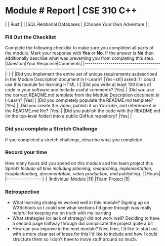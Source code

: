 # Module #<!-- Insert Module Number --> Report | CSE 310 C++
| | Rust | |
|SQL Relational Databases | |Choose Your Own Adventure | |
### Fill Out the Checklist
Complete the following checklist to make sure you completed all
parts of the module. Mark your response with **Yes** or **No**.
If the answer is **No** then additionally describe what was
preventing you from completing this step.
|Question|Your Response|Comments|
|-------------------------------------------------------------------------------------------------------------------|-|-|
|Did you implement the entire set of unique requirements asdescribed in the Module Description document in I-Learn? |Yes-ish|I asked if I could use this module for learning HTML (:|
|Did you write at least 100 lines of code in your software and include useful comments? |Yes| |
|Did you use the correct README.md template from the Module Description document in I-Learn? |Yes| |
|Did you completely populate the README.md template? |Yes| |
|Did you create the video, publish it on YouTube, and reference it in the README.md file? |Yes| |
|Did you publish the code with the README.md (in the top-level folder) into a public GitHub repository? |Yes| |
### Did you complete a Stretch Challenge
If you completed a stretch challenge, describe what you
completed.

### Record your time
How many hours did you spend on this module and the team project
this Sprint?
*Include all time including planning, researching,
implementation, troubleshooting, documentation, video production,
and publishing.*
| |Hours|
|------------------|-|
|Individual Module |11|
|Team Project |5|
### Retrospective
- What learning strategies worked well in this module?
Signing up on W3Schools so I could see what sections I'd gone through was really helpful for keeping me on track with my learning
- What strategies (or lack of strategy) did not work well?
Deciding to have a second page halfway through did complicate the project quite a bit
- How can you improve in the next module?
Next time, I'd like to start out with a more clear set of ideas for this I'd like to include and how I could structure them so I don't have to move stuff around so much. 